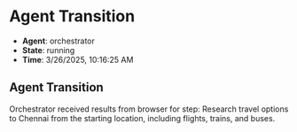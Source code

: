 # Agent Transition

- **Agent**: orchestrator
- **State**: running
- **Time**: 3/26/2025, 10:16:25 AM

## Agent Transition

Orchestrator received results from browser for step: Research travel options to Chennai from the starting location, including flights, trains, and buses.

